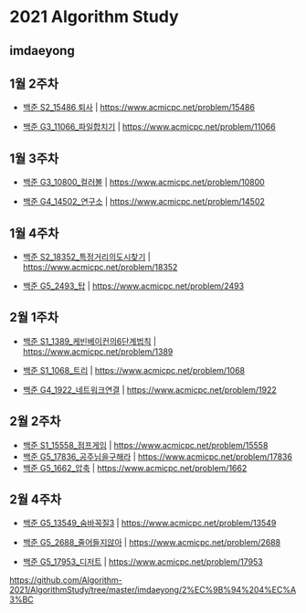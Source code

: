 # 2021 Algorithm Study
## imdaeyong
## 1월 2주차

* [백준 S2_15486 퇴사](https://github.com/Algorithm-2021/AlgorithmStudy/blob/master/imdaeyong/1%EC%9B%94%202%EC%A3%BC/Main_B_S2_15486_%ED%87%B4%EC%82%AC_%EA%B9%80%EB%8C%80%EC%9A%A9) | https://www.acmicpc.net/problem/15486 

* [백준 G3_11066_파일합치기](https://github.com/Algorithm-2021/AlgorithmStudy/blob/master/imdaeyong/1%EC%9B%94%202%EC%A3%BC/Main_B_G3_11066_%ED%8C%8C%EC%9D%BC%ED%95%A9%EC%B9%98%EA%B8%B0.java) | 
https://www.acmicpc.net/problem/11066

## 1월 3주차
* [백준 G3_10800_컬러볼](https://github.com/Algorithm-2021/AlgorithmStudy/blob/master/imdaeyong/1%EC%9B%94%203%EC%A3%BC/Main_B_G3_10800_%EC%BB%AC%EB%9F%AC%EB%B3%BC) | 
https://www.acmicpc.net/problem/10800

* [백준 G4_14502_연구소](https://github.com/Algorithm-2021/AlgorithmStudy/blob/master/imdaeyong/1%EC%9B%94%203%EC%A3%BC/Main_B_G5_14502_%EC%97%B0%EA%B5%AC%EC%86%8C.java) | 
https://www.acmicpc.net/problem/14502


## 1월 4주차
* [백준 S2_18352_특정거리의도시찾기](https://github.com/Algorithm-2021/AlgorithmStudy/blob/master/imdaeyong/1%EC%9B%94%204%EC%A3%BC/Main_B_S2_18352_%ED%8A%B9%EC%A0%95%EA%B1%B0%EB%A6%AC%EC%9D%98%EB%8F%84%EC%8B%9C%EC%B0%BE%EA%B8%B0.java) | 
https://www.acmicpc.net/problem/18352

* [백준 G5_2493_탑](https://github.com/Algorithm-2021/AlgorithmStudy/blob/master/imdaeyong/1%EC%9B%94%204%EC%A3%BC/Main_B_G5_2493_%ED%83%91.java) | 
https://www.acmicpc.net/problem/2493

## 2월 1주차
* [백준 S1_1389_케빈베이컨의6단계법칙](https://github.com/Algorithm-2021/AlgorithmStudy/blob/master/imdaeyong/2%EC%9B%94%201%EC%A3%BC/Main_B_S1_1389_%EC%BC%80%EB%B9%88%EB%B2%A0%EC%9D%B4%EC%BB%A8%EC%9D%986%EB%8B%A8%EA%B3%84%EB%B2%95%EC%B9%99.java) | 
https://www.acmicpc.net/problem/1389

* [백준 S1_1068_트리](https://github.com/Algorithm-2021/AlgorithmStudy/blob/master/imdaeyong/2%EC%9B%94%201%EC%A3%BC/Main_B_S1_1068_%ED%8A%B8%EB%A6%AC_2%ED%8A%B8.java) | 
https://www.acmicpc.net/problem/1068


* [백준 G4_1922_네트워크연결](https://github.com/Algorithm-2021/AlgorithmStudy/blob/master/imdaeyong/2%EC%9B%94%201%EC%A3%BC/Main_B_G4_1922_%EB%84%A4%ED%8A%B8%EC%9B%8C%ED%81%AC%EC%97%B0%EA%B2%B0.java) | 
https://www.acmicpc.net/problem/1922

## 2월 2주차
* [백준 S1_15558_점프게임](https://github.com/Algorithm-2021/AlgorithmStudy/blob/master/imdaeyong/2%EC%9B%94%202%EC%A3%BC/Main_B_S1_15558_%EC%A0%90%ED%94%84%EA%B2%8C%EC%9E%84.java) | 
https://www.acmicpc.net/problem/15558
* [백준 G5_17836_공주님을구해라](https://github.com/Algorithm-2021/AlgorithmStudy/blob/master/imdaeyong/2%EC%9B%94%202%EC%A3%BC/Main_B_17836_G5_%EA%B3%B5%EC%A3%BC%EB%8B%98%EC%9D%84%EA%B5%AC%ED%95%B4%EB%9D%BC.java) | 
https://www.acmicpc.net/problem/17836
* [백준 G5_1662_압축](https://github.com/Algorithm-2021/AlgorithmStudy/blob/master/imdaeyong/2%EC%9B%94%202%EC%A3%BC/Main_B_G5_1662_%EC%95%95%EC%B6%95.java) | 
https://www.acmicpc.net/problem/1662

## 2월 4주차
* [백준 G5_13549_숨바꼭질3](https://github.com/Algorithm-2021/AlgorithmStudy/blob/master/imdaeyong/2%EC%9B%94%204%EC%A3%BC/Main_B_G5_13549_%EC%88%A8%EB%B0%94%EA%BC%AD%EC%A7%883.java) | 
https://www.acmicpc.net/problem/13549
* [백준 G5_2688_줄어들지않아](https://github.com/Algorithm-2021/AlgorithmStudy/blob/master/imdaeyong/2%EC%9B%94%204%EC%A3%BC/Main_B_G5_2688_%EC%A4%84%EC%96%B4%EB%93%A4%EC%A7%80%EC%95%8A%EC%95%84.java) | 
https://www.acmicpc.net/problem/2688

* [백준 G5_17953_디저트](https://github.com/Algorithm-2021/AlgorithmStudy/blob/master/imdaeyong/2%EC%9B%94%204%EC%A3%BC/Main_B_G5_17953_%EB%94%94%EC%A0%80%ED%8A%B8.java) | 
https://www.acmicpc.net/problem/17953


https://github.com/Algorithm-2021/AlgorithmStudy/tree/master/imdaeyong/2%EC%9B%94%204%EC%A3%BC
